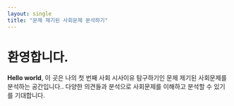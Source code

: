 ```yaml
---
layout: single
title: "문제 제기된 사회문제 분석하기"
---
```


# 환영합니다.

**Hello world**, 이 곳은 나의 첫 번째 사회 시사이유 탐구하기인 문제 제기된 사회문제를 분석하는 공간입니다..
다양한 의견들과 분석으로 사회문제를 이해하고 분석할 수 있기를 기대합니다.
